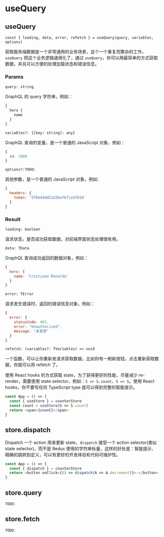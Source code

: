 # useQuery

## useQuery

`const { loading, data, error, refetch } = useQuery(query, variables, options)`

获取服务端数据是一个非常通用的业务场景，这个一个重复而繁杂的工作，`useQuery` 把这个业务逻辑通用化了，通过 `useQuery`，你可以用最简单的方式获取数据，并且可以方便的处理加载状态和错误信息。

### Params

`query: string`

GraphQL 的 query 字符串，例如：

```javascript
{
  hero {
    name
  }
}
```

`variables?: {[key: string]: any}`

GraphQL 查询的变量，是一个普通的 JavaScript 对象，例如：

```javascript
{
  id: 1000
}
```

`options?:TODO:`

其他参数，是一个普通的 JavaScript 对象，例如:

```javascript
{
  headers: {
    token: '57bb44dd21d2befb7ca3f010'
  }
}
```

### Result

`loading: boolean`

请求状态，是否成功获取数据，对前端界面状态处理很有用。

`data: TData`

GraphQL 查询成功返回的数据对象，例如：

```javascript
{
  hero: {
    name: 'Cristiano Ronaldo'
  }
}
```

`error: TError`

请求发生错误时，返回的错误信息对象，例如：

```javascript
{
  error: {
    statusCode: 401,
    error: "Unauthorized",
    message: "未登录"
  }
}
```

`refetch: (variables?: TVariables) => void`

一个函数，可以让你重新发请求获取数据，比如你有一刷新按钮，点击重新获取数据，你就可以用 refetch 了。

使用 React hooks 的方式获取 state，为了获得更好的性能，尽量减少 re-render，需要使用 state selector，例如：`S => S.count`、`S => S`。使用 React hooks，你不要写任何 TypeScript type 就可以得到完整的智能提示。

```javascript
const App = () => {
  const { useStore } = counterStore
  const count = useStore(S => S.count)
  return <span>{count}</span>
}
```

## store.dispatch

Dispatch 一个 action 用来更新 state，`dispatch` 接受一个 action selector\(类似 state selector\)，而不是 Redux 使用的字符串标量，这样的好处是：智能提示、精确的跳转到定义，可以有更好的开发体验和代码可维护性。

```javascript
const App = () => {
  const { dispatch } = counterStore
  return <button onClick={() => dispatch(A => A.decrement)}>-</button>
}
```

## store.query

```javascript
TODO:
```

## store.fetch

```javascript
TODO:
```

